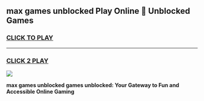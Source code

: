 
## max games unblocked Play Online 👋 Unblocked Games
<h3>
<a href="https://premium.freeplayer.one?title=max_games_unblocked&ref=19F">CLICK TO PLAY</a></h3>
<hr>

<h3>
<a href="https://premium.freeplayer.one?title=max_games_unblocked&ref=19F">CLICK 2 PLAY</a>
  
</h3>

<a href="https://premium.freeplayer.one?title=max_games_unblocked&ref=19F"><img src="https://clearcache.store/games.png"></a>


**max games unblocked games unblocked: Your Gateway to Fun and Accessible Online Gaming**
